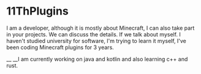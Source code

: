 # 11ThPlugins
I am a developer, although it is mostly about Minecraft, I can also take part in your projects. We can discuss the details. If we talk about myself.
I haven't studied university for software, I'm trying to learn it myself, I've been coding Minecraft plugins for 3 years.

__ __I am currently working on java and kotlin and also learning c++ and rust.
